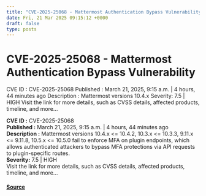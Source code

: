 ```yaml
---
title: "CVE-2025-25068 - Mattermost Authentication Bypass Vulnerability"
date: Fri, 21 Mar 2025 09:15:12 +0000
draft: false
type: posts
---
```

# CVE-2025-25068 - Mattermost Authentication Bypass Vulnerability





 CVE ID : CVE-2025-25068 Published : March 21, 2025, 9:15 a.m. | 4 hours, 44 minutes ago Description : Mattermost versions 10.4.x Severity: 7.5 | HIGH Visit the link for more details, such as CVSS details, affected products, timeline, and more... 

**CVE ID :** CVE-2025-25068  
**Published :** March 21, 2025, 9:15 a.m. | 4 hours, 44 minutes ago  
**Description :** Mattermost versions 10.4.x <= 10.4.2, 10.3.x <= 10.3.3, 9.11.x <= 9.11.8, 10.5.x <= 10.5.0 fail to enforce MFA on plugin endpoints, which allows authenticated attackers to bypass MFA protections via API requests to plugin-specific routes.  
**Severity:** 7.5 | HIGH  
Visit the link for more details, such as CVSS details, affected products, timeline, and more...

#### [Source](https://cvefeed.io/vuln/detail/CVE-2025-25068)

